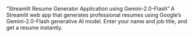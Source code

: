 “Streamlit Resume Generator Application using Gemini-2.0-Flash”
A Streamlit web app that generates professional resumes using Google’s Gemini-2.0-Flash generative AI model. Enter your name and job title, and get a resume instantly.
